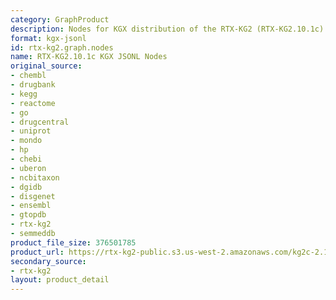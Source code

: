 ```yaml
---
category: GraphProduct
description: Nodes for KGX distribution of the RTX-KG2 (RTX-KG2.10.1c)
format: kgx-jsonl
id: rtx-kg2.graph.nodes
name: RTX-KG2.10.1c KGX JSONL Nodes
original_source:
- chembl
- drugbank
- kegg
- reactome
- go
- drugcentral
- uniprot
- mondo
- hp
- chebi
- uberon
- ncbitaxon
- dgidb
- disgenet
- ensembl
- gtopdb
- rtx-kg2
- semmeddb
product_file_size: 376501785
product_url: https://rtx-kg2-public.s3.us-west-2.amazonaws.com/kg2c-2.10.1-v1.0-nodes.jsonl.gz
secondary_source:
- rtx-kg2
layout: product_detail
---
```

